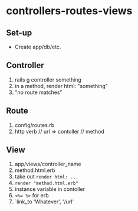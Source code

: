 # controllers-routes-views

## Set-up
- Create app/db/etc.

## Controller
1. rails g controller something
2. in a method, render html: "something" 
3. "no route matches"

## Route
1. config/routes.rb
2. http verb // url => contoller // method

## View
1. app/views/controller_name
2. method.html.erb
3. take out `render html: ...`
4. `render "method.html.erb"`
5. instance variable in contoller
6. `<%= %>` for erb
7. `link_to 'Whatever', '/url'

